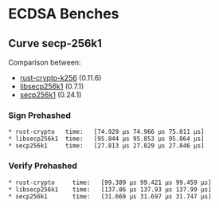 # ECDSA Benches

## Curve secp-256k1

Comparison between:
- [rust-crypto-k256](https://crates.io/crates/k256) (0.11.6)
- [libsecp256k1](https://crates.io/crates/libsecp256k1) (0.7.1)
- [secp256k1](https://crates.io/crates/secp256k1) (0.24.1)

### Sign Prehashed

```
* rust-crypto   time:   [74.929 µs 74.966 µs 75.011 µs]
* libsecp256k1  time:   [95.844 µs 95.853 µs 95.864 µs]
* secp256k1     time:   [27.813 µs 27.829 µs 27.846 µs]
```

### Verify Prehashed

```
* rust-crypto     time:   [99.389 µs 99.421 µs 99.459 µs]
* libsecp256k1    time:   [137.86 µs 137.93 µs 137.99 µs]
* secp256k1       time:   [31.669 µs 31.697 µs 31.747 µs]
```
